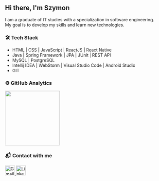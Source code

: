 ## Hi there, I'm Szymon
I am a graduate of IT studies with a specialization in software engineering. <br/>
My goal is to develop my skills and learn new technologies.

### :hammer_and_wrench: Tech Stack
* HTML | CSS | JavaScript | ReactJS | React Native
* Java | Spring Framework | JPA | JUnit | REST API
* MySQL | PostgreSQL
* Intellij IDEA | WebStorm | Visual Studio Code | Android Studio
* GIT

### :gear: GitHub Analytics
<p>
  <img height="180em" src="https://github-readme-stats-eight-theta.vercel.app/api?   username=SzymonT99&show_icons=true&theme=algolia&include_all_commits=true&count_private=true"/>
</p>

### :mailbox_with_mail: Contact with me
<p>
  <a href="mailto:szy.tyrka@gmail.com">
    <img height="32px" alt="Gmail" src="https://img.shields.io/badge/Gmail-D14836?style=for-the-badge&logo=gmail&logoColor=white" />
  </a>
  <a href="https://www.linkedin.com/in/szymon-tyrka-46b4bb210/" target="_blank">
    <img height="32px" alt="LinkedIn" src="https://img.shields.io/badge/linkedin-%230077B5.svg?style=for-the-badge&logo=linkedin&logoColor=white" />
  </a>
</p>
